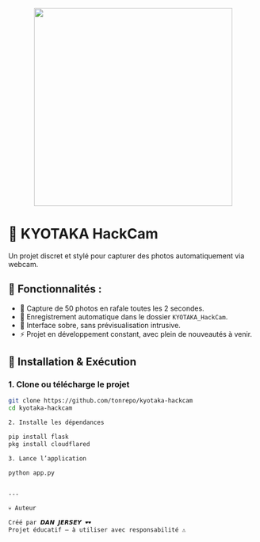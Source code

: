 
<p align="center">
  <img src="https://files.catbox.moe/tmreeo.jpg" width="400"/>
</p>

# 🖤 KYOTAKA HackCam

Un projet discret et stylé pour capturer des photos automatiquement via webcam.

## 🚧 Fonctionnalités :

- 📸 Capture de 50 photos en rafale toutes les 2 secondes.  
- 📂 Enregistrement automatique dans le dossier `KYOTAKA_HackCam`.  
- 🖤 Interface sobre, sans prévisualisation intrusive.  
- ⚡ Projet en développement constant, avec plein de nouveautés à venir.

## 🚀 Installation & Exécution

### 1. Clone ou télécharge le projet

```bash
git clone https://github.com/tonrepo/kyotaka-hackcam
cd kyotaka-hackcam

2. Installe les dépendances

pip install flask
pkg install cloudflared

3. Lance l’application

python app.py


---

💀 Auteur

Créé par 𝘿𝘼𝙉 𝙅𝙀𝙍𝙎𝙀𝙔 🕶️
Projet éducatif — à utiliser avec responsabilité ⚠️